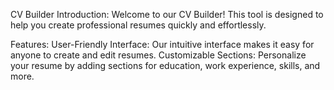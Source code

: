 CV Builder
Introduction:
Welcome to our CV Builder! This tool is designed to help you create professional resumes quickly and effortlessly.

Features:
User-Friendly Interface: Our intuitive interface makes it easy for anyone to create and edit resumes.
Customizable Sections: Personalize your resume by adding sections for education, work experience, skills, and more.
